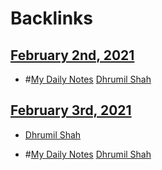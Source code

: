 
# Backlinks
## [February 2nd, 2021](<February 2nd, 2021.md>)
- #[My Daily Notes](<My Daily Notes.md>) [Dhrumil Shah](<Dhrumil Shah.md>)

## [February 3rd, 2021](<February 3rd, 2021.md>)
- [Dhrumil Shah](<Dhrumil Shah.md>)

- #[My Daily Notes](<My Daily Notes.md>) [Dhrumil Shah](<Dhrumil Shah.md>)

